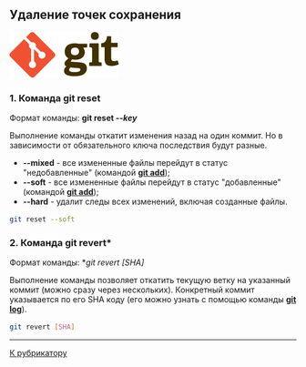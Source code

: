 ## Удаление точек сохранения

[![К рубрикатору](./192px-Git-logo.svg.png)](../readme.md)

### 1. Команда **git reset**

Формат команды: **git reset *--key***

Выполнение команды откатит изменения назад на один коммит. Но в зависимости от обязательного ключа последствия будут разные.
- **--mixed** - все измененные файлы перейдут в статус "недобавленные" (командой **[git add](add.md)**);
- **--soft** - все измененные файлы перейдут в статус "добавленные" (командой **[git add](add.md)**);
- **--hard** - удалит следы всех изменений, включая созданные файлы.

```bash
git reset --soft
```

### 2. Команда **git revert***

Формат команды: **git revert *[SHA]**

Выполнение команды позволяет откатить текущую ветку на указанный коммит (можно сразу через нескольких). Конкретный коммит указывается по его SHA коду (его можно узнать с помощью команды **[git log](status.md)**).

```bash
git revert [SHA]
```
---

[К рубрикатору](../readme.md)






